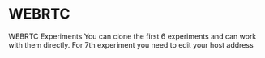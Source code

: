 # WEBRTC
WEBRTC Experiments
You can clone the first 6 experiments and can work with them directly.
For 7th experiment you need to edit your host address
